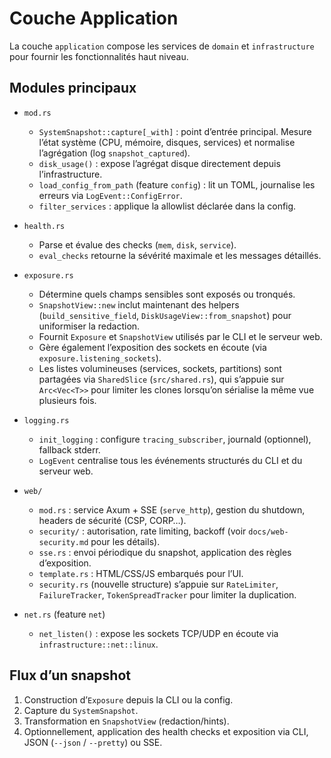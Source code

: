 # Couche Application

La couche `application` compose les services de `domain` et
`infrastructure` pour fournir les fonctionnalités haut niveau.

## Modules principaux

- `mod.rs`
  - `SystemSnapshot::capture[_with]` : point d’entrée principal. Mesure
    l’état système (CPU, mémoire, disques, services) et normalise
    l’agrégation (log `snapshot_captured`).
  - `disk_usage()` : expose l’agrégat disque directement depuis
    l’infrastructure.
  - `load_config_from_path` (feature `config`) : lit un TOML,
    journalise les erreurs via `LogEvent::ConfigError`.
  - `filter_services` : applique la allowlist déclarée dans la config.

- `health.rs`
  - Parse et évalue des checks (`mem`, `disk`, `service`).
  - `eval_checks` retourne la sévérité maximale et les messages détaillés.

- `exposure.rs`
  - Détermine quels champs sensibles sont exposés ou tronqués.
  - `SnapshotView::new` inclut maintenant des helpers (`build_sensitive_field`,
    `DiskUsageView::from_snapshot`) pour uniformiser la redaction.
  - Fournit `Exposure` et `SnapshotView` utilisés par le CLI et le serveur web.
  - Gère également l’exposition des sockets en écoute (via
    `exposure.listening_sockets`).
  - Les listes volumineuses (services, sockets, partitions) sont partagées via
    `SharedSlice` (`src/shared.rs`), qui s’appuie sur `Arc<Vec<T>>` pour
    limiter les clones lorsqu’on sérialise la même vue plusieurs fois.

- `logging.rs`
  - `init_logging` : configure `tracing_subscriber`, journald (optionnel),
    fallback stderr.
  - `LogEvent` centralise tous les événements structurés du CLI et du serveur web.

- `web/`
  - `mod.rs` : service Axum + SSE (`serve_http`), gestion du shutdown,
    headers de sécurité (CSP, CORP…).
  - `security/` : autorisation, rate limiting, backoff (voir
    `docs/web-security.md` pour les détails).
  - `sse.rs` : envoi périodique du snapshot, application des règles
    d’exposition.
  - `template.rs` : HTML/CSS/JS embarqués pour l’UI.
  - `security.rs` (nouvelle structure) s’appuie sur
    `RateLimiter`, `FailureTracker`, `TokenSpreadTracker` pour limiter la
    duplication.

- `net.rs` (feature `net`)
  - `net_listen()` : expose les sockets TCP/UDP en écoute via
    `infrastructure::net::linux`.

## Flux d’un snapshot

1. Construction d’`Exposure` depuis la CLI ou la config.
2. Capture du `SystemSnapshot`.
3. Transformation en `SnapshotView` (redaction/hints).
4. Optionnellement, application des health checks et exposition via CLI,
   JSON (`--json` / `--pretty`) ou SSE.
